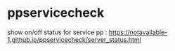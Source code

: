 # ppservicecheck

show on/off status for service pp : https://notavailable-1.github.io/ppservicecheck/server_status.html
